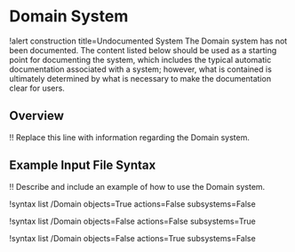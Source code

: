 # Domain System

!alert construction title=Undocumented System
The Domain system has not been documented. The content listed below should be used as a starting
point for documenting the system, which includes the typical automatic documentation associated with
a system; however, what is contained is ultimately determined by what is necessary to make the
documentation clear for users.

## Overview

!! Replace this line with information regarding the Domain system.

## Example Input File Syntax

!! Describe and include an example of how to use the Domain system.

!syntax list /Domain objects=True actions=False subsystems=False

!syntax list /Domain objects=False actions=False subsystems=True

!syntax list /Domain objects=False actions=True subsystems=False
